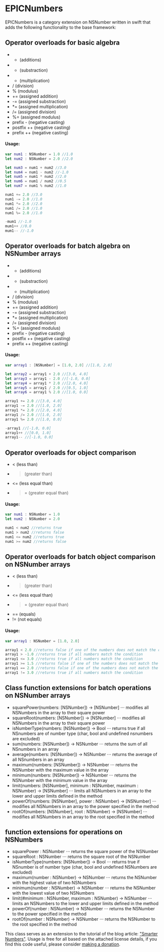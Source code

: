 # EPICNumbers

EPICNumbers is a category extension on NSNumber written in swift that adds the following functionality to the base framework:

Operator overloads for basic algebra
------
* + (additions)
* - (substraction)
* * (multiplication)
* / (division)
* % (modulus)
* += (assigned addition)
* -= (assigned substraction)
* *= (assigned multiplication)
* /= (assigned division)
* %= (assigned modulus)
* prefix - (negative casting)
* postfix ++ (negative casting)
* prefix ++ (negative casting)

#### Usage:
```swift
var num1 : NSNumber = 1.0 //1.0
let num2 : NSNumber = 2.0 //2.0

let num3 = num1 + num2 //3.0
let num4 = num1 - num2 //-1.0
let num5 = num1 * num2 //2.0
let num6 = num1 / num2 //0.5
let num7 = num1 % num2 //1.0

num1 += 2.0 //3.0
num1 -= 2.0 //1.0
num1 *= 2.0 //2.0
num1 /= 2.0 //1.0
num1 %= 2.0 //1.0

-mum1 //-1.0
mum1++ //0.0
mum1-- //-1.0
```

Operator overloads for batch algebra on NSNumber arrays
------
* + (additions)
* - (substraction)
* * (multiplication)
* / (division)
* % (modulus)
* += (assigned addition)
* -= (assigned substraction)
* *= (assigned multiplication)
* /= (assigned division)
* %= (assigned modulus)
* prefix - (negative casting)
* postfix ++ (negative casting)
* prefix ++ (negative casting)

#### Usage:
```swift
var array1 : [NSNumber] = [1.0, 2.0] //[1.0, 2.0]

let array2 = array1 + 2.0 //[3.0, 4.0]
let array3 = array1 - 2.0 //[-1.0, 0.0]
let array4 = array1 * 2.0 //[2.0, 4.0]
let array5 = array1 / 2.0 //[0.5, 1.0]
let array6 = array1 % 2.0 //[1.0, 0.0]

array1 += 2.0 //[3.0, 4.0]
array1 -= 2.0 //[1.0, 2.0]
array1 *= 2.0 //[2.0, 4.0]
array1 /= 2.0 //[1.0, 2.0]
array1 %= 2.0 //[1.0, 0.0]

-array1 //[-1.0, 0.0]
array1++ //[0.0, 1.0]
array1-- //[-1.0, 0.0]
```

Operator overloads for object comparison
------
* < (less than)
* > (greater than)
* <= (less equal than)
* >= (greater equal than)

#### Usage:
```swift
var num1 : NSNumber = 1.0
let num2 : NSNumber = 2.0

num1 < num2 //returns true
num1 > num2 //returns false
num1 <= num2 //returns true
num1 >= num2 //returns false
```

Operator overloads for batch object comparison on NSNumber arrays
------
* < (less than)
* > (greater than)
* <= (less equal than)
* >= (greater equal than)
* == (equals)
* != (not equals)

#### Usage:
```swift
var array1 : NSNumber = [1.0, 2.0]

array1 < 2.0 //returns false if one of the numbers does not match the condition
array1 > -1.0 //returns true if all numbers match the condition
array1 <= 3.0 //returns true if all numbers match the condition
array1 >= 1.5 //returns false if one of the numbers does not match the condition
array1 == 2.0 //returns false if one of the numbers does not match the condition
array1 != 3.0 //returns true if all numbers match the condition
```

Class function extensions for batch operations on NSNumber arrays
------
* squarePower(numbers: [NSNumber]) -> [NSNumber] 
⋅⋅⋅ modifies all NSNumbers in the array to their square power
* squareRoot(numbers: [NSNumber]) -> [NSNumber]
⋅⋅⋅ modifies all NSNumbers in the array to their square power
* isNumberType(numbers: [NSNumber]) -> Bool
⋅⋅⋅ returns true if all NSnumbers are of number type (char, bool and undefined nsnumbers are excluded)
* sum(numbers: [NSNumber]) -> NSNumber
⋅⋅⋅ returns the sum of all NSnumbers in an array
* average(numbers: [NSNumber]) -> NSNumber
⋅⋅⋅ returns the average of all NSnumbers in an array
* maximum(numbers: [NSNumber]) -> NSNumber
⋅⋅⋅ returns the NSNumber with the maximum value in the array
* minimum(numbers: [NSNumber]) -> NSNumber
⋅⋅⋅ returns the NSNumber with the minimum value in the array
* limit(numbers: [NSNumber], minimum : NSNumber, maximum : NSNumber) -> [NSNumber]
⋅⋅⋅ limits all NSNumbers in an array to the lower and upper limits defined in the method
* powerOf(numbers: [NSNumber], power : NSNumber) -> [NSNumber]
⋅⋅⋅ modifies all NSNumbers in an array to the power specified in the method
* rootOf(numbers: [NSNumber], root : NSNumber) -> [NSNumber]
⋅⋅⋅ modifies all NSNumbers in an array to the root specified in the method

function extensions for operations on NSNumbers
------
* squarePower : NSNumber 
⋅⋅⋅ returns the square power of the NSNumber
* squareRoot : NSNumber
⋅⋅⋅ returns the square root of the NSNumber
* isNumberType(numbers: [NSNumber]) -> Bool
⋅⋅⋅ returns true if NSnumber is of number type (char, bool and undefined NSNumbers are excluded)
* maximum(number : NSNumber) -> NSNumber
⋅⋅⋅ returns the NSNumber with the highest value of two NSNumbers
* minimum(number : NSNumber) -> NSNumber
⋅⋅⋅ returns the NSNumber with the lowest value of two NSNumbers
* limit(#minimum : NSNumber, maximum : NSNumber) -> NSNumber
⋅⋅⋅ limits an NSNumbers to the lower and upper limits defined in the method
* powerOf(number : NSNumber) -> NSNumber
⋅⋅⋅ returns the NSNumber to the power specified in the method
* rootOf(number : NSNumber) -> NSNumber
⋅⋅⋅ returns the NSNumber to the root specified in the method

This class serves as an extension to the tutorial of the blog article: ["Smarter Numbers"](http://epic-apps.uk/2015/05/04/smarter-numbers/).
Usage is free for all based on the attached license details, if you find this code useful, please consider [making a donation](http://epic-apps.uk/donations/).


